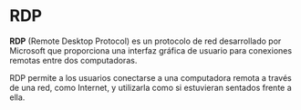 # RDP

**RDP** (Remote Desktop Protocol) es un protocolo de red desarrollado por Microsoft que proporciona una interfaz gráfica de usuario para conexiones remotas entre dos computadoras. 

RDP permite a los usuarios conectarse a una computadora remota a través de una red, como Internet, y utilizarla como si estuvieran sentados frente a ella.